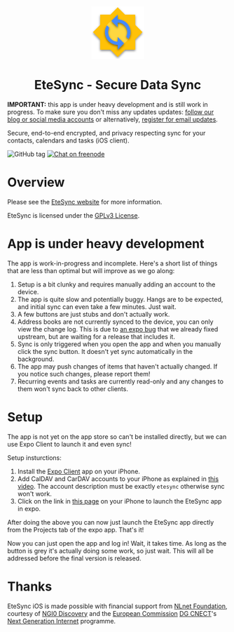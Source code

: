 <p align="center">
  <img width="120" src="assets/icon.png" />
  <h1 align="center">EteSync - Secure Data Sync</h1>
</p>

**IMPORTANT:** this app is under heavy development and is still work in progress. To make sure you don't miss any updates updates: [follow our blog or social media accounts](https://www.etesync.com/#news) or alternatively, [register for email updates](http://eepurl.com/dafYZv).

Secure, end-to-end encrypted, and privacy respecting sync for your contacts, calendars and tasks (iOS client).

![GitHub tag](https://img.shields.io/github/tag/etesync/ios.svg)
[![Chat on freenode](https://img.shields.io/badge/irc.freenode.net-%23EteSync-blue.svg)](https://webchat.freenode.net/?channels=#etesync)

# Overview

Please see the [EteSync website](https://www.etesync.com) for more information.

EteSync is licensed under the [GPLv3 License](LICENSE).

# App is under heavy development

The app is work-in-progress and incomplete. Here's a short list of things that are less than optimal but will improve as we go along:

1. Setup is a bit clunky and requires manually adding an account to the device.
2. The app is quite slow and potentially buggy. Hangs are to be expected, and initial sync can even take a few minutes. Just wait.
3. A few buttons are just stubs and don't actually work.
4. Address books are not currently synced to the device, you can only view the change log. This is due to [an expo bug](https://github.com/expo/expo/pull/6016) that we already fixed upstream, but are waiting for a release that includes it.
5. Sync is only triggered when you open the app and when you manually click the sync button. It doesn't yet sync automatically in the background.
6. The app may push changes of items that haven't actually changed. If you notice such changes, please report them!
7. Recurring events and tasks are currently read-only and any changes to them won't sync back to other clients.

# Setup

The app is not yet on the app store so can't be installed directly, but we can use Expo Client to launch it and even sync!

Setup insturctions:
1. Install the [Expo Client](https://apps.apple.com/us/app/expo-client/id982107779) app on your iPhone.
2. Add CalDAV and CarDAV accounts to your iPhone as explained in [this video](https://stosb.com/~tom/ios_add_accounts.mp4). The account description must be exactly `etesync` otherwise sync won't work.
3. Click on the link in [this page](https://stosb.com/~tom/expo.html) on your iPhone to launch the EteSync app in expo.

After doing the above you can now just launch the EteSync app directly from the Projects tab of the expo app. That's it!

Now you can just open the app and log in! Wait, it takes time. As long as the button is grey it's actually doing some work, so just wait. This will all be addressed before the final version is released.


# Thanks

<p>EteSync iOS is made possible with financial support from <a
href="https://nlnet.nl/">NLnet Foundation</a>, courtesy of <a
href="https://nlnet.nl/discovery">NGI0 Discovery<a/> and the <a
href="https://ec.europa.eu">European Commission</a> <a
href="https://ec.europa.eu/info/departments/communications-networks-content-and-technology_en">DG
CNECT</a>'s <a href="https://ngi.eu">Next Generation Internet</a>
programme.</p>
